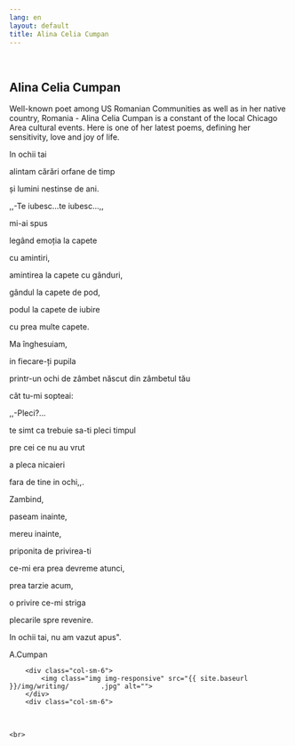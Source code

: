 ```yaml
---
lang: en
layout: default
title: Alina Celia Cumpan
---
```


<br>
<div class="container">
    <h2>Alina Celia Cumpan</h2>
    <div class="row">
    <p> Well-known poet among US Romanian Communities as well as in her native country, Romania - Alina Celia Cumpan is a constant of the local Chicago Area cultural events. Here is one of her latest poems, defining her sensitivity, love and joy of life. </p>
    <p>In ochii tai</p> 

<p>alintam cărări orfane de timp</p> 
<p>și lumini nestinse de ani.</p> 
<p>,,-Te iubesc...te iubesc...,,</p>
<p>mi-ai spus</p>
<p>legând emoția la capete</p>
<p>cu amintiri,</p>
<p>amintirea la capete cu gânduri,</p>
<p>gândul la capete de pod,</p> 
<p>podul la capete de iubire</p> 
<p>cu prea multe capete.</p> 
<p>Ma înghesuiam,</p>
<p>in fiecare-ți pupila </p> 
<p>printr-un ochi de zâmbet născut din zâmbetul tău</p>
<p>cât tu-mi sopteai:</p>
<p>,,-Pleci?...</p>
<p>te simt ca trebuie sa-ti pleci timpul</p> 
<p>pre cei ce nu au vrut</p>
<p>a pleca nicaieri</p>
<p>fara de tine in ochi,,.</p>
<p>Zambind,</p> 
<p>paseam inainte,</p> 
<p>mereu inainte, </p>
<p>priponita de privirea-ti</p>
<p>ce-mi era prea devreme atunci, </p>
<p>prea tarzie acum,</p> 
<p>o privire ce-mi striga</p> 
<p>plecarile spre revenire.</p>
<p>In ochii tai, nu am vazut apus".</p>

A.Cumpan
</p>
    
        <div class="col-sm-6">
            <img class="img img-responsive" src="{{ site.baseurl }}/img/writing/        .jpg" alt="">
        </div> 
        <div class="col-sm-6">
<div markdown="1">
<br>
</div>
        </div>
    </div>

    
    <br>   
</div>
<br>
<br>